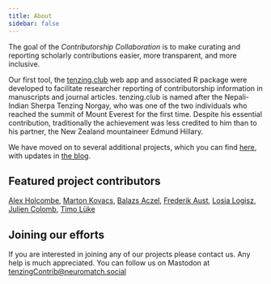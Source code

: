 ```yaml
---
title: About
sidebar: false
---
```


The goal of the _Contributorship Collaboration_ is to make curating and reporting scholarly contributions easier, more transparent, and more inclusive.

Our first tool, the [tenzing.club](tenzing.club) web app and associated R package were developed to facilitate researcher reporting of contributorship information in manuscripts and journal articles. tenzing.club is named after the Nepali-Indian Sherpa Tenzing Norgay, who was one of the two individuals who reached the summit of Mount Everest for the first time. Despite his essential contribution, traditionally the achievement was less credited to him than to his partner, the New Zealand mountaineer Edmund Hillary.

We have moved on to several additional projects, which you can find [here](https://contributorshipcollaboration.github.io/projects/), with updates in [the blog](https://contributorshipcollaboration.github.io/blog/).

## Featured project contributors

[Alex Holcombe](https://fediscience.org/@alexh), [Marton Kovacs](https://nerdculture.de/@martonkovacs), [Balazs Aczel](https://scicomm.xyz/@balazsaczel), [Frederik Aust](https://fediscience.org/@FrederikAust), [Losia Logisz](https://mlagisz.weebly.com/), [Julien Colomb](https://nerdculture.de/@jcolomb), [Timo Lüke](https://scholar.social/@timolueke)

## Joining our efforts

If you are interested in joining any of our projects please contact us. Any help is much appreciated.
You can follow us on Mastodon at [tenzingContrib@neuromatch.social](https://neuromatch.social/@tenzingContrib)
